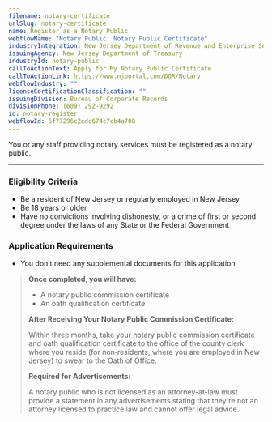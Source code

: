 ```yaml
---
filename: notary-certificate
urlSlug: notary-certificate
name: Register as a Notary Public
webflowName: "Notary Public: Notary Public Certificate"
industryIntegration: New Jersey Department of Revenue and Enterprise Services
issuingAgency: New Jersey Department of Treasury
industryId: notary-public
callToActionText: Apply for My Notary Public Certificate
callToActionLink: https://www.njportal.com/DOR/Notary
webflowIndustry: ""
licenseCertificationClassification: ""
issuingDivision: Bureau of Corporate Records
divisionPhone: (609) 292-9292
id: notary-register
webflowId: 5f77296c2edc674c7cb4a708
---
```

You or any staff providing notary services must be registered as a notary public.

- - -

### Eligibility Criteria

* Be a resident of New Jersey or regularly employed in New Jersey
* Be 18 years or older
* Have no convictions involving dishonesty, or a crime of first or second degree under the laws of any State or the Federal Government

### Application Requirements

* You don’t need any supplemental documents for this application

> **Once completed, you will have:**
>
> * A notary public commission certificate
> * An oath qualification certificate
>
> **After Receiving Your Notary Public Commission Certificate:**
>
> Within three months, take your notary public commission certificate and oath qualification certificate to the office of the county clerk where you reside (for non‐residents, where you are employed in New Jersey) to swear to the Oath of Office.
>
> **Required for Advertisements:**
>
> A notary public who is not licensed as an attorney-at-law must provide a statement in any advertisements stating that they're not an attorney licensed to practice law and cannot offer legal advice.